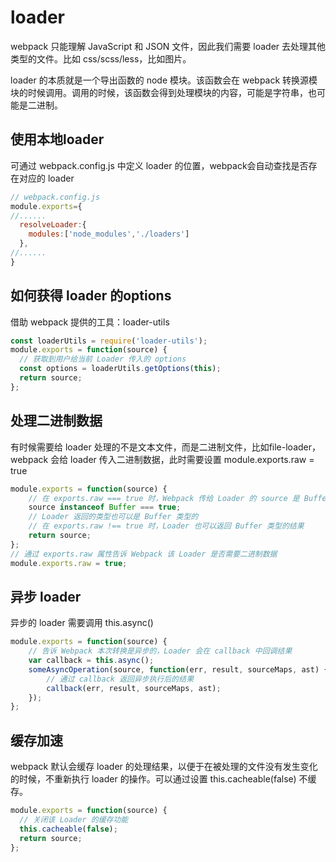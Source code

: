# loader 

webpack 只能理解 JavaScript 和 JSON 文件，因此我们需要 loader 去处理其他类型的文件。比如 css/scss/less，比如图片。

loader 的本质就是一个导出函数的 node 模块。该函数会在 webpack 转换源模块的时候调用。调用的时候，该函数会得到处理模块的内容，可能是字符串，也可能是二进制。

## 使用本地loader

可通过 webpack.config.js 中定义 loader 的位置，webpack会自动查找是否存在对应的 loader

```js
// webpack.config.js
module.exports={
//......
  resolveLoader:{
    modules:['node_modules','./loaders']
  },
//......
}


```

## 如何获得 loader 的options

借助 webpack 提供的工具：loader-utils

```js
const loaderUtils = require('loader-utils');
module.exports = function(source) {
  // 获取到用户给当前 Loader 传入的 options
  const options = loaderUtils.getOptions(this);
  return source;
};
```


## 处理二进制数据

有时候需要给 loader 处理的不是文本文件，而是二进制文件，比如file-loader，webpack 会给 loader 传入二进制数据，此时需要设置 module.exports.raw = true

```js
module.exports = function(source) {
    // 在 exports.raw === true 时，Webpack 传给 Loader 的 source 是 Buffer 类型的
    source instanceof Buffer === true;
    // Loader 返回的类型也可以是 Buffer 类型的
    // 在 exports.raw !== true 时，Loader 也可以返回 Buffer 类型的结果
    return source;
};
// 通过 exports.raw 属性告诉 Webpack 该 Loader 是否需要二进制数据 
module.exports.raw = true;
```

## 异步 loader

异步的 loader 需要调用 this.async()

```js
module.exports = function(source) {
    // 告诉 Webpack 本次转换是异步的，Loader 会在 callback 中回调结果
    var callback = this.async();
    someAsyncOperation(source, function(err, result, sourceMaps, ast) {
        // 通过 callback 返回异步执行后的结果
        callback(err, result, sourceMaps, ast);
    });
};
```

## 缓存加速

webpack 默认会缓存 loader 的处理结果，以便于在被处理的文件没有发生变化的时候，不重新执行 loader 的操作。可以通过设置 this.cacheable(false) 不缓存。

```js
module.exports = function(source) {
  // 关闭该 Loader 的缓存功能
  this.cacheable(false);
  return source;
};
```
